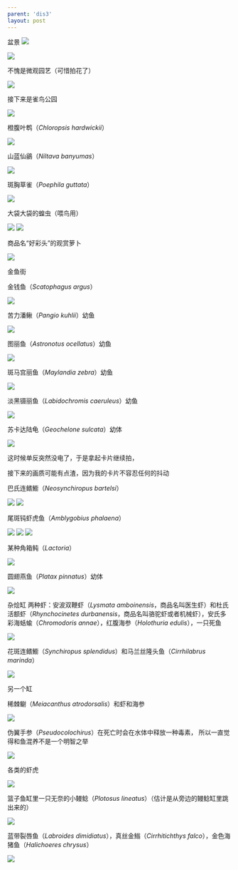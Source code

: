 ```yaml
---
parent: 'dis3'
layout: post
---
```

盆景
<img class='disc' src='https://i.postimg.cc/C5Db0zRx/439.jpg'>

<img class='disc' src='https://i.postimg.cc/hPW9rbYz/440.jpg'>

不愧是微观园艺（可惜拍花了）

<img class='disc' src='https://i.postimg.cc/kMNn1zvd/441.jpg'>

接下来是雀鸟公园

<img class='disc' src='https://i.postimg.cc/MKWzh59f/442.jpg'>

橙腹叶鹎（<i>Chloropsis hardwickii</i>）

<img class='disc' src='https://i.postimg.cc/3xNYwR5K/443.jpg'>

山蓝仙鶲（<i>Niltava banyumas</i>）

<img class='disc' src='https://i.postimg.cc/KzS2QDKz/444.jpg'>

斑胸草雀（<i>Poephila guttata</i>）

<img class='disc' src='https://i.postimg.cc/HsBTHMNZ/445.jpg'>

大袋大袋的蝗虫（喂鸟用）

<img class='disc' src='https://i.postimg.cc/wMkg1RjB/446.jpg'>

<img class='disc' src='https://i.postimg.cc/SKz4Wvx3/447.jpg'>

商品名“好彩头”的观赏萝卜

<img class='disc' src='https://i.postimg.cc/XYP3Bb49/448.jpg'>

金鱼街


金钱鱼（<i>Scatophagus argus</i>）

<img class='disc' src='https://i.postimg.cc/QtQrzK5q/449.jpg'>

苦力潘鳅（<i>Pangio kuhlii</i>）幼鱼

<img class='disc' src='https://i.postimg.cc/L5mMF43F/450.jpg'>

图丽鱼（<i>Astronotus ocellatus</i>）幼鱼

<img class='disc' src='https://i.postimg.cc/Vv4PfyKr/451.jpg'>

斑马宫丽鱼（<i>Maylandia zebra</i>）幼鱼

<img class='disc' src='https://i.postimg.cc/YqqwX9S1/452.jpg'>

淡黑镊丽鱼（<i>Labidochromis caeruleus</i>）幼鱼

<img class='disc' src='https://i.postimg.cc/gcKWqRGz/453.jpg'>

苏卡达陆龟（<i>Geochelone sulcata</i>）幼体

<img class='disc' src='https://i.postimg.cc/hPyRNBJN/454.jpg'>

这时候单反突然没电了，于是拿起卡片继续拍，


接下来的画质可能有点渣，因为我的卡片不容忍任何的抖动


巴氏连鳍䲗（<i>Neosynchiropus bartelsi</i>）

<img class='disc' src='https://i.postimg.cc/sgMCrN7x/455.jpg'>

<img class='disc' src='https://i.postimg.cc/TwXzn2S5/456.jpg'>

尾斑钝虾虎鱼（<i>Amblygobius phalaena</i>）

<img class='disc' src='https://i.postimg.cc/3xz5JFFB/457.jpg'>

<img class='disc' src='https://i.postimg.cc/R0fr3JPz/458.jpg'>

<img class='disc' src='https://i.postimg.cc/MH6grPzW/459.jpg'>

某种角箱鲀（<i>Lactoria</i>）

<img class='disc' src='https://i.postimg.cc/j5QGc00g/460.jpg'>

圆翅燕鱼（<i>Platax pinnatus</i>）幼体

<img class='disc' src='https://i.postimg.cc/tJB803gF/461.jpg'>

杂烩缸
两种虾：安波双鞭虾（<i>Lysmata amboinensis</i>，商品名叫医生虾）和杜氏活额虾（<i>Rhynchocinetes durbanensis</i>，商品名叫骆驼虾或者机械虾），安氏多彩海蛞蝓（<i>Chromodoris annae</i>），红腹海参（<i>Holothuria edulis</i>），一只死鱼

<img class='disc' src='https://i.postimg.cc/c1hp8Sc6/462.jpg'>

花斑连鳍䲗（<i>Synchiropus splendidus</i>）和马兰丝隆头鱼（<i>Cirrhilabrus marinda</i>）

<img class='disc' src='https://i.postimg.cc/VLH2DWp8/463.jpg'>

另一个缸


稀棘鳚（<i>Meiacanthus atrodorsalis</i>）和虾和海参

<img class='disc' src='https://i.postimg.cc/HsLfwhSz/464.jpg'>

伪翼手参（<i>Pseudocolochirus</i>）在死亡时会在水体中释放一种毒素， 所以一直觉得和鱼混养不是一个明智之举

<img class='disc' src='https://i.postimg.cc/0yMF3J1J/465.jpg'>

各类的虾虎

<img class='disc' src='https://i.postimg.cc/85DYjKJh/466.jpg'>

篮子鱼缸里一只无奈的小鳗鲶（<i>Plotosus lineatus</i>）（估计是从旁边的鳗鲶缸里跳出来的）

<img class='disc' src='https://i.postimg.cc/fRGphTMq/467.jpg'>

蓝带裂唇鱼（<i>Labroides dimidiatus</i>），真丝金䱵（<i>Cirrhitichthys falco</i>），金色海猪鱼（<i>Halichoeres chrysus</i>）

<img class='disc' src='https://i.postimg.cc/D0wYcSc0/468.jpg'>
